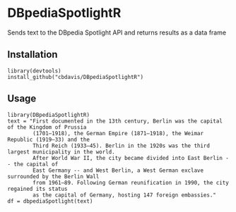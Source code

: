 # DBpediaSpotlightR
Sends text to the DBpedia Spotlight API and returns results as a data frame

## Installation
```
library(devtools)
install_github("cbdavis/DBpediaSpotlightR")
```

## Usage
```
library(DBpediaSpotlightR)
text = "First documented in the 13th century, Berlin was the capital of the Kingdom of Prussia 
        (1701–1918), the German Empire (1871–1918), the Weimar Republic (1919–33) and the 
        Third Reich (1933–45). Berlin in the 1920s was the third largest municipality in the world. 
        After World War II, the city became divided into East Berlin -- the capital of 
        East Germany -- and West Berlin, a West German exclave surrounded by the Berlin Wall 
        from 1961–89. Following German reunification in 1990, the city regained its status 
        as the capital of Germany, hosting 147 foreign embassies."
df = dbpediaSpotlight(text)
```
